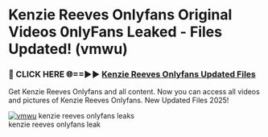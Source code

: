 # Kenzie Reeves Onlyfans Original Videos 0nlyFans Leaked - Files Updated! (vmwu)

<h3>🔴 CLICK HERE 🌐==►► <a href="https://tinyurl.com/ms9xzufz" rel="nofollow">Kenzie Reeves Onlyfans Updated Files</a></h3>

Get Kenzie Reeves Onlyfans and all content. Now you can access all videos and pictures of Kenzie Reeves Onlyfans. New Updated Files 2025!

[![vmwu](https://i.imgur.com/ppqm5kG.gif)](https://tinyurl.com/ms9xzufz)
kenzie reeves onlyfans leaks<br>
kenzie reeves onlyfans leak
